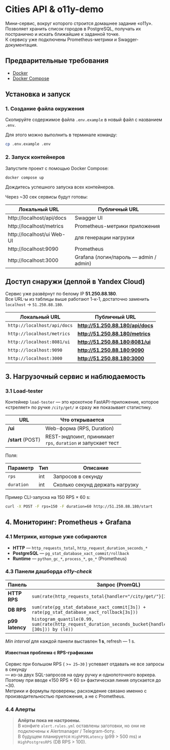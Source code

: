 # Cities API & o11y-demo

Мини-сервис, вокруг которого строится домашнее задание «o11y».  
Позволяет хранить список городов в PostgreSQL, получать их постранично и искать ближайшие к заданной точке.  
К сервису уже подключены Prometheus-метрики и Swagger-документация.

## Предварительные требования

- [Docker](https://docs.docker.com/get-docker/)
- [Docker Compose](https://docs.docker.com/compose/install/)

## Установка и запуск

### 1. Создание файла окружения

Скопируйте содержимое файла `.env.example` в новый файл с названием `.env`.

Для этого можно выполнить в терминале команду:

```bash
cp .env.example .env
```

### 2. Запуск контейнеров

Запустите проект с помощью Docker Compose:

```bash
docker compose up
```

Дождитесь успешного запуска всех контейнеров.

Через ~30 сек сервисы будут готовы:

| Локальный URL | Публичный URL |
|---------------|---------------|
| http://localhost/api/docs	|Swagger UI 
| http://localhost/metrics | Prometheus-метрики приложения
| http://localhost/ui	Web-UI | для генерации нагрузки
| http://localhost:9090	|Prometheus
|http://localhost:3000 |	Grafana (логин/пароль — admin / admin)

## Доступ снаружи (деплой в Yandex Cloud)
Сервис уже развёрнут по белому IP **51.250.88.180**.  
Все URL-ы из таблицы выше работают 1-к-1, достаточно заменить
`localhost` → `51.250.88.180`.

| Локальный URL | Публичный URL |
|---------------|---------------|
| `http://localhost/api/docs` | **http://51.250.88.180/api/docs** |
| `http://localhost/metrics` | **http://51.250.88.180/metrics** |
| `http://localhost:8081/ui` | **http://51.250.88.180:8081/ui** |
| `http://localhost:9090` | **http://51.250.88.180:9090** |
| `http://localhost:3000` | **http://51.250.88.180:3000** |

## 3. Нагрузочный сервис и наблюдаемость

### 3.1  Load-tester

Контейнер `load-tester` — это крохотное FastAPI-приложение, которое «стреляет» по ручке `/city/get/` и сразу же показывает статистику.

| URL              | Что открывается      |
|------------------|----------------------|
| **/ui**          | Web-форма (RPS, Duration) |
| **/start** (POST)| REST-эндпоинт, принимает <br>`rps`, `duration` и запускает тест |

Поля:

| Параметр  | Тип | Описание                          |
|-----------|-----|-----------------------------------|
| `rps`     | int | Запросов в секунду                |
| `duration`| int | Сколько секунд держать нагрузку   |

Пример CLI-запуска на 150 RPS × 60 s:

```bash
curl -X POST -F rps=150 -F duration=60 http://51.250.88.180/start
```

## 4. Мониторинг: Prometheus + Grafana
### 4.1  Метрики, которые уже собираются

* **HTTP** — `http_requests_total`, `http_request_duration_seconds_*`
* **PostgreSQL** — `pg_stat_database_xact_commit/rollback`
* **Runtime** — `python_gc_*`, `process_*`, `go_*` (Prometheus)

### 4.3  Панели дашборда *o11y-check*

| Панель          | Запрос (PromQL)                                                                                   |
|-----------------|----------------------------------------------------------------------------------------------------|
| **HTTP RPS**    | `sum(rate(http_requests_total{handler="/city/get/"}[3s]))`                                         |
| **DB RPS**      | `sum(rate(pg_stat_database_xact_commit[3s]) + rate(pg_stat_database_xact_rollback[3s]))`           |
| **p99 latency** | `histogram_quantile(0.99, sum(rate(http_request_duration_seconds_bucket{handler="/city/get/"}[30s])) by (le))` |

*Min interval* для каждой панели выставлен **1 s**, refresh — 1 s.

#### Известная проблема с RPS-графиками

Сервис при большом RPS ( >`≈ 25–30` ) успевает отдавать не все запросы в секунду  
— из-за двух SQL-запросов на одну ручку и однопоточного воркера.  
Поэтому при вводе «150 RPS × 60 s» фактическая линия опускается до ~30.  
Метрики и формулы проверены; расхождение связано именно с производительностью приложения, а не с Prometheus.

### 4.4  Алерты

> **Алёрты пока не настроены.**  
> В конфиге `alert.rules.yml` оставлены заготовки, но они не подключены к Alertmanager / Telegram-боту.  
> В будущем планируется   `HighP99Latency` (p99 > 500 ms) и `HighPostgresRPS` (DB RPS > 100).
